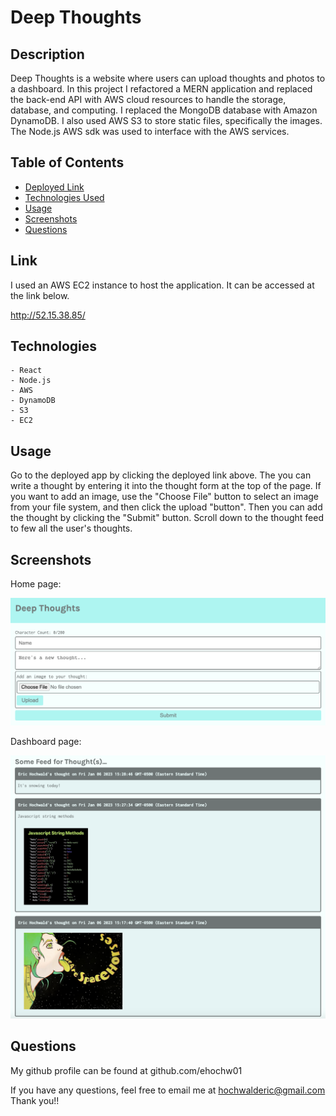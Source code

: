 # Deep Thoughts
    
## Description

Deep Thoughts is a website where users can upload thoughts and photos to a dashboard. In this project I refactored a MERN application and replaced the back-end API with AWS cloud resources to handle the storage, database, and computing. I replaced the MongoDB database with Amazon DynamoDB. I also used AWS S3 to store static files, specifically the images. The Node.js AWS sdk was used to interface with the AWS services. 

## Table of Contents

- [Deployed Link](#link)
- [Technologies Used](#technologies)
- [Usage](#usage)
- [Screenshots](#screenshots)
- [Questions](#questions)

## Link
I used an AWS EC2 instance to host the application. It can be accessed at the link below.

http://52.15.38.85/

## Technologies
    - React
    - Node.js
    - AWS
    - DynamoDB
    - S3
    - EC2 

## Usage

Go to the deployed app by clicking the deployed link above. The you can write a thought by entering it into the thought form at the top of the page. If you want to add an image, use the "Choose File" button to select an image from your file system, and then click the upload "button". Then you can add the thought by clicking the "Submit" button. Scroll down to the thought feed to few all the user's thoughts.   

## Screenshots

Home page:

![Thought Form](/screenshots/thought-form.png)

Dashboard page:

![Thought Feed](/screenshots/feed.png)

## Questions

My github profile can be found at github.com/ehochw01

If you have any questions, feel free to email me at hochwalderic@gmail.com
Thank you!!
